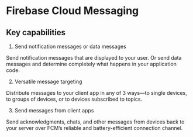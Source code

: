 # Firebase Cloud Messaging

## Key capabilities

1. Send notification messages or data messages

Send notification messages that are displayed to your user. Or send data messages and determine completely what happens in your application code.

2. Versatile message targeting

Distribute messages to your client app in any of 3 ways—to single devices, to groups of devices, or to devices subscribed to topics.

3. Send messages from client apps

Send acknowledgments, chats, and other messages from devices back to your server over FCM’s reliable and battery-efficient connection channel.
